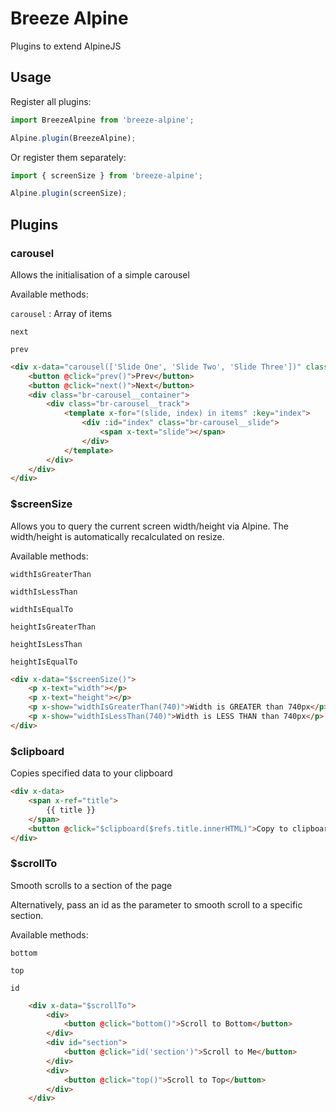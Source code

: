 # Breeze Alpine

Plugins to extend AlpineJS

## Usage

Register all plugins:

```javascript
import BreezeAlpine from 'breeze-alpine';

Alpine.plugin(BreezeAlpine);
```

Or register them separately:

```javascript
import { screenSize } from 'breeze-alpine';

Alpine.plugin(screenSize);
```

## Plugins

### carousel

Allows the initialisation of a simple carousel

Available methods:

`carousel` : Array of items

`next`

`prev`

```html
<div x-data="carousel(['Slide One', 'Slide Two', 'Slide Three'])" class="br-carousel">
    <button @click="prev()">Prev</button>
    <button @click="next()">Next</button>
    <div class="br-carousel__container">
        <div class="br-carousel__track">
            <template x-for="(slide, index) in items" :key="index">
                <div :id="index" class="br-carousel__slide">
                    <span x-text="slide"></span>
                </div>
            </template>
        </div>
    </div>
</div>
```

### $screenSize

Allows you to query the current screen width/height via Alpine. The width/height is automatically recalculated on resize.

Available methods:

`widthIsGreaterThan`

`widthIsLessThan`

`widthIsEqualTo`

`heightIsGreaterThan`

`heightIsLessThan`

`heightIsEqualTo`

```html
<div x-data="$screenSize()">
    <p x-text="width"></p>
    <p x-text="height"></p>
    <p x-show="widthIsGreaterThan(740)">Width is GREATER than 740px</p>
    <p x-show="widthIsLessThan(740)">Width is LESS THAN than 740px</p>
</div>
```

### $clipboard

Copies specified data to your clipboard

```html
<div x-data>
    <span x-ref="title">
        {{ title }}
    </span>
    <button @click="$clipboard($refs.title.innerHTML)">Copy to clipboard</button>
</div>
```

### $scrollTo

Smooth scrolls to a section of the page

Alternatively, pass an id as the parameter to smooth scroll to a specific section.

Available methods:

`bottom`

`top`

`id`

```html
    <div x-data="$scrollTo">
        <div>
            <button @click="bottom()">Scroll to Bottom</button>
        </div>
        <div id="section">
            <button @click="id('section')">Scroll to Me</button>
        </div>
        <div>
            <button @click="top()">Scroll to Top</button>
        </div>
    </div>
```